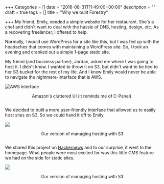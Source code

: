 +++
Categories = []
date = "2016-08-31T11:49:00+00:00"
description = ""
draft = true
tags = []
title = "Why we built Forestry"

+++
My friend, Emily, needed a simple website for her restaurant.  She's a chef and didn't want to deal with the hassle of DNS, hosting, design, etc.  As a recovering freelancer, I offered to help. 

Normally, I would use WordPress for a site like this, but I was fed up with the headaches that comes with maintaining a WordPress site.  So, I took an evening and cranked out a simple 1-page static site.

My friend (and business partner), Jordan, asked me where I was going to host it.  I didn't know.  I wanted to throw it on S3, but didn't want to be tied to her S3 bucket for the rest of my life. And I knew Emily would never be able to navigate the nightmare-interface that is AWS.

<img src="/blog/forestryio/images/aws-console-puke.png" alt="AWS interface">
 <p style="text-align: center; margin-bottom: 2em;">Amazon's cluttered UI (it reminds me of C-Panel).</p>

We decided to built a more user-friendly interface that allowed us to easily host sites on S3. So we could hand it off to Emily.

![](/blog/forestryio/images/admin1.png)
 <p style="text-align: center; margin-bottom: 2em;">Our version of managing hosting with S3</p>

We shared this project on [Hackernews](https://news.ycombinator.com/item?id=10062939) and to our surprise, it went to the homepage.  What people were most excited for was this little CMS feature we had on the side for static sites. 

![](/blog/forestryio/images/cms2.png)
 <p style="text-align: center; margin-bottom: 2em;">Our version of managing hosting with S3</p>